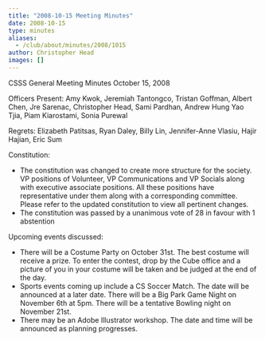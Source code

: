 ```yaml
---
title: "2008-10-15 Meeting Minutes"
date: 2008-10-15
type: minutes
aliases:
  - /club/about/minutes/2008/1015
author: Christopher Head
images: []
---
```


CSSS General Meeting Minutes
October 15, 2008

Officers Present:
Amy Kwok, Jeremiah Tantongco, Tristan Goffman, Albert Chen, Jre Sarenac, Christopher Head, Sami Pardhan, Andrew Hung Yao Tjia, Piam Kiarostami, Sonia Purewal

Regrets: Elizabeth Patitsas, Ryan Daley, Billy Lin, Jennifer-Anne Vlasiu, Hajir Hajian, Eric Sum

Constitution:

*   The constitution was changed to create more structure for the society. VP positions of Volunteer, VP Communications and VP Socials along with executive associate positions. All these positions have representative under them along with a corresponding committee. Please refer to the updated constitution to view all pertinent changes.
*   The constitution was passed by a unanimous vote of 28 in favour with 1 abstention

Upcoming events discussed:

*   There will be a Costume Party on October 31st. The best costume will receive a prize. To enter the contest, drop by the Cube office and a picture of you in your costume will be taken and be judged at the end of the day.
*   Sports events coming up include a CS Soccer Match. The date will be announced at a later date. There will be a Big Park Game Night on November 6th at 5pm. There will be a tentative Bowling night on November 21st.
*   There may be an Adobe Illustrator workshop. The date and time will be announced as planning progresses.
